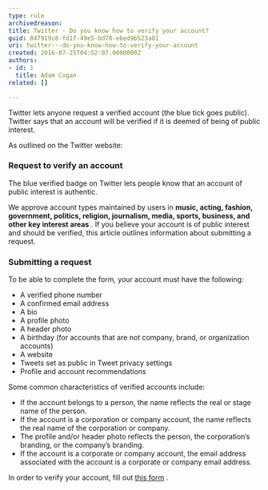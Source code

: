 ```yaml
---
type: rule
archivedreason: 
title: Twitter - Do you know how to verify your account?
guid: 847919c8-fd1f-49e5-bd78-e6ed9b523a81
uri: twitter---do-you-know-how-to-verify-your-account
created: 2016-07-25T04:52:07.0000000Z
authors:
- id: 1
  title: Adam Cogan
related: []

---
```


Twitter lets anyone request a verified account (the blue tick goes public). Twitter says that an account will be verified if it is deemed of being of public interest.

<!--endintro-->

As outlined on the Twitter website:

### Request to verify an account
The blue verified badge on Twitter lets people know that an account of public interest is authentic. 

We approve account types maintained by users in  **music, acting, fashion, government, politics, religion, journalism, media, sports, business, and other key interest areas** . If you believe your account is of public interest and should be verified, this article outlines information about submitting a request.


### Submitting a request

To be able to complete the form, your account must have the following:

* A verified phone number
* A confirmed email address
* A bio
* A profile photo
* A header photo
* A birthday (for accounts that are not company, brand, or organization accounts)
* A website
* Tweets set as public in Tweet privacy settings
* Profile and account recommendations

Some common characteristics of verified accounts include:



* If the account belongs to a person, the name reflects the real or stage name of the person.
* If the account is a corporation or company account, the name reflects the real name of the corporation or company.
* The profile and/or header photo reflects the person, the corporation’s branding, or the company’s branding.
* If the account is a corporate or company account, the email address associated with the account is a corporate or company email address.


In order to verify your account, fill out [this form](https&#58;//verification.twitter.com/welcome) .
